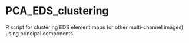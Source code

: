 # PCA_EDS_clustering
R script for clustering EDS element maps (or other multi-channel images) using principal components
